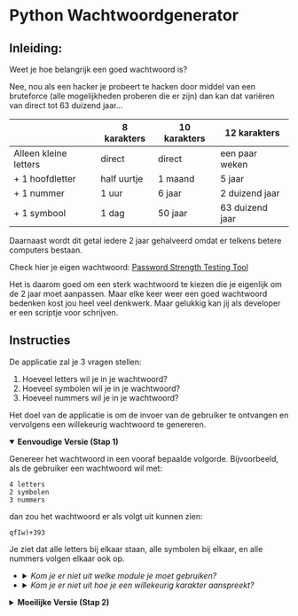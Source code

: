 
# Python Wachtwoordgenerator

## Inleiding:

Weet je hoe belangrijk een goed wachtwoord is?

Nee, nou als een hacker je probeert te hacken door middel van een bruteforce (alle mogelijkheden proberen die er zijn) dan kan dat variëren van direct tot 63 duizend jaar...

|   | 8 karakters | 10 karakters| 12 karakters | 
|---|---|---|---|
| Alleen kleine letters  |  direct | direct   | een paar weken   | 
| + 1 hoofdletter  | half uurtje | 1 maand | 5 jaar| 
| + 1 nummer  | 1 uur  | 6 jaar  | 2 duizend jaar  |
| + 1 symbool | 1 dag | 50 jaar | 63 duizend jaar |

Daarnaast wordt dit getal iedere 2 jaar gehalveerd omdat er telkens betere computers bestaan.

Check hier je eigen wachtwoord: [Password Strength Testing Tool]( https://bitwarden.com/password-strength/)

Het is daarom goed om een sterk wachtwoord te kiezen die je eigenlijk om de 2 jaar moet aanpassen. Maar elke keer weer een goed wachtwoord bedenken kost jou heel veel denkwerk. Maar gelukkig kan jij als developer er een scriptje voor schrijven.


Instructies
---

De applicatie zal je 3 vragen stellen:

   1. Hoeveel letters wil je in je wachtwoord?
   2. Hoeveel symbolen wil je in je wachtwoord?
   3. Hoeveel nummers wil je in je wachtwoord?

Het doel van de applicatie is om de invoer van de gebruiker te ontvangen en vervolgens een willekeurig wachtwoord te genereren.

<details open> 
<summary> <b> Eenvoudige Versie (Stap 1) </b> </summary>


Genereer het wachtwoord in een vooraf bepaalde volgorde. Bijvoorbeeld, als de gebruiker een wachtwoord wil met:

    4 letters
    2 symbolen
    3 nummers

dan zou het wachtwoord er als volgt uit kunnen zien:

`qfIw)+393`

Je ziet dat alle letters bij elkaar staan, alle symbolen bij elkaar, en alle nummers volgen elkaar ook op.


* <details>
  <summary>
     <i>Kom je er niet uit welke module je moet gebruiken?</i>
  </summary>
   
   * 💡Gebruik de `random` module.

* <details>
  <summary>
     <i>Kom je er niet uit hoe je een willekeurig karakter aanspreekt?</i>
  </summary>

   * 💡In `random` zit een methode genaamd `choice`, hiermee kan je een willekeurig karakter aanspreken uit een array.
 
</details>
</details>
</details>




<details> 
<summary> <b>Moeilijke Versie (Stap 2)</b> </summary>
  
Als je de eenvoudige versie hebt voltooid, kun je de moeilijke versie proberen. In deze geavanceerde versie volgt het uiteindelijke wachtwoord geen vast patroon. Dus het bovenstaande voorbeeld zou er als volgt uit kunnen zien:

`3+w3qf)9I`

Dus elke keer dat je een wachtwoord genereert, zijn de posities van de symbolen, cijfers en letters anders.
 
<details>
    <summary><i>Weet je niet wat je nodig hebt?</i></summary>
     je hebt het volgende nodig:

     1 list
     3 for-in-range loops

</details>
 <details>
  <summary>
     <i>Kom je er niet uit hoe je iets aan een lijst toevoegt?</i>
  </summary>

   * 💡Als je de naam van de lijst gebruikt en daar `.append(gegevens die je wilt toevoegen)` bij gebruikt dan wordt het in je lijst toegevoegd. 
</details>

<details>
  
  <summary>
     <i>Kom je er niet uit hoe je een lijst door elkaar husselt?</i>
  </summary>

   * 💡In `random` zit een methode genaamd `shuffle`, hiermee kan je alles binnen de lijst door elkaar husselen.

</details>

<details>
  <summary>
     <i>Kom je er niet uit hoe je een lijst aan elkaar plakt?</i>
  </summary>

   * 💡Als je een print functie gebruikt met als inhoud `"".join` en dan de lijst dan voegt hij het aan elkaar. Kijk nu eens wat er gebeurt als je `"-".join` doet. 

</details>

</details>
</details>

